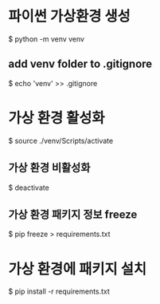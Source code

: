 # 파이썬 가상환경 생성

$ python -m venv venv

## add venv folder to .gitignore

$ echo 'venv' >> .gitignore


# 가상 환경 활성화

$ source ./venv/Scripts/activate

## 가상 환경 비활성화

$ deactivate


## 가상 환경 패키지 정보 freeze

$ pip freeze > requirements.txt

# 가상 환경에 패키지 설치

$ pip install -r requirements.txt
